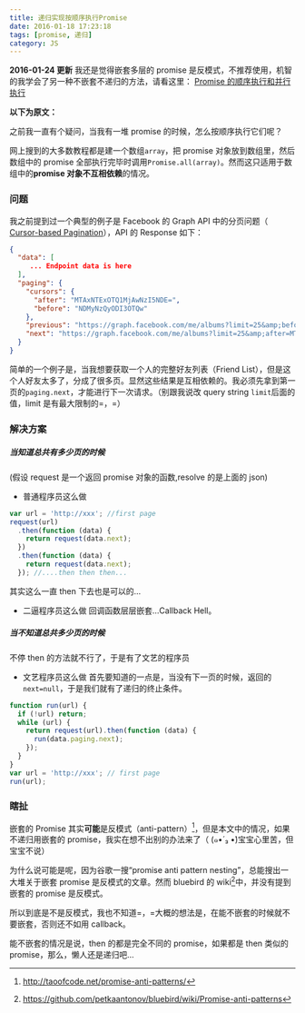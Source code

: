 ```yaml
---
title: 递归实现按顺序执行Promise
date: 2016-01-18 17:23:18
tags: [promise, 递归]
category: JS
---
```


**2016-01-24 更新**
我还是觉得嵌套多层的 promise 是反模式，不推荐使用，机智的我学会了另一种不嵌套不递归的方法，请看这里：
[Promise 的顺序执行和并行执行](http://sabrinaluo.github.io/tech/2016/01/23/excecute-parallel-promise-and-sequential-promise/)

**以下为原文：**

之前我一直有个疑问，当我有一堆 promise 的时候，怎么按顺序执行它们呢？

网上搜到的大多数教程都是建一个数组`array`，把 promise 对象放到数组里，然后数组中的 promise 全部执行完毕时调用`Promise.all(array)`。然而这只适用于数组中的**promise 对象不互相依赖**的情况。

### 问题

我之前提到过一个典型的例子是 Facebook 的 Graph API 中的分页问题（ [Cursor-based Pagination](https://developers.facebook.com/docs/graph-api/using-graph-api#paging)），API 的 Response 如下：

```json
{
  "data": [
     ... Endpoint data is here
  ],
  "paging": {
    "cursors": {
      "after": "MTAxNTExOTQ1MjAwNzI5NDE=",
      "before": "NDMyNzQyODI3OTQw"
    },
    "previous": "https://graph.facebook.com/me/albums?limit=25&amp;before=NDMyNzQyODI3OTQw",
    "next": "https://graph.facebook.com/me/albums?limit=25&amp;after=MTAxNTExOTQ1MjAwNzI5NDE="
  }
}
```

简单的一个例子是，当我想要获取一个人的完整好友列表（Friend List），但是这个人好友太多了，分成了很多页。显然这些结果是互相依赖的。我必须先拿到第一页的`paging.next`，才能进行下一次请求。（别跟我说改 query string `limit`后面的值，limit 是有最大限制的=，=）

### 解决方案

##### 当知道总共有多少页的时候

(假设 request 是一个返回 promise 对象的函数,resolve 的是上面的 json)

- 普通程序员这么做

```js
var url = 'http://xxx'; //first page
request(url)
  .then(function (data) {
    return request(data.next);
  })
  .then(function (data) {
    return request(data.next);
  }); //....then then then...
```

其实这么一直 then 下去也是可以的…

- 二逼程序员这么做
  回调函数层层嵌套…Callback Hell。

##### 当不知道总共多少页的时候

不停 then 的方法就不行了，于是有了文艺的程序员

- 文艺程序员这么做
  首先要知道的一点是，当没有下一页的时候，返回的`next=null`，于是我们就有了递归的终止条件。

```js
function run(url) {
  if (!url) return;
  while (url) {
    return request(url).then(function (data) {
      run(data.paging.next);
    });
  }
}
var url = 'http://xxx'; // first page
run(url);
```

### 瞎扯

嵌套的 Promise 其实**可能**是反模式（anti-pattern）[^1]，但是本文中的情况，如果不递归用嵌套的 promise，我实在想不出别的办法来了（ (๑•́ ₃ •̀)宝宝心里苦，但宝宝不说）

为什么说可能是呢，因为谷歌一搜“promise anti pattern nesting”，总能搜出一大堆关于嵌套 promise 是反模式的文章。然而 bluebird 的 wiki[^2]中，并没有提到嵌套的 promise 是反模式。

所以到底是不是反模式，我也不知道=，=大概的想法是，在能不嵌套的时候就不要嵌套，否则还不如用 callback。

能不嵌套的情况是说，then 的都是完全不同的 promise，如果都是 then 类似的 promise，那么，懒人还是递归吧…

[^1]: http://taoofcode.net/promise-anti-patterns/
[^2]: https://github.com/petkaantonov/bluebird/wiki/Promise-anti-patterns
